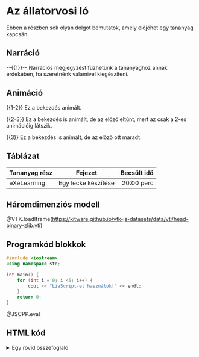 <!--
author:    Németh Gábor
languange: hu-hu
narrator:  Hungarian Female
version:   1.0
email:     gnemeth@inf.u-szeged.hu
import: https://raw.githubusercontent.com/liaTemplates/JSCPP/master/README.md
import: https://raw.githubusercontent.com/liaTemplates/vtk/master/README.md
-->

# Az állatorvosi ló

Ebben a részben sok olyan dolgot bemutatok, amely előjöhet egy tananyag kapcsán.

## Narráció


--{{1}}--
Narrációs megjegyzést fűzhetünk a tananyaghoz annak érdekében, ha szeretnénk valamivel kiegészíteni.

## Animáció

{{1-2}}
Ez a bekezdés animált.

{{2-3}}
Ez a bekezdés is animált, de az előző eltűnt, mert az csak a 2-es animációig látszik.

{{3}}
Ez a bekezdés is animált, de az előző ott maradt.

## Táblázat

| Tananyag rész | Fejezet | Becsült idő |
| -------- | :------: | -------: |
| eXeLearning     |   Egy lecke készítése   |    20:00 perc |


## Háromdimenziós modell

@VTK.loadIframe(https://kitware.github.io/vtk-js-datasets/data/vti/head-binary-zlib.vti)

## Programkód blokkok 

```cpp 
#include <iostream>
using namespace std;

int main() {
    for (int i = 0; i <5; i++) {
        cout << "LiaScript-et használok!" << endl;
    }
    return 0;
}
```
@JSCPP.eval

## HTML kód

<lia-keep>
<details>
<summary>Egy rövid összefoglaló</summary>
<p>
Ha egy dologról nem akarunk sokat megjeleníteni az oldalon, de valójában kifejtenénk, akkor használhatjuk a <tt>details</tt> címkét. 
</p>
</details>
</lia-keep>


